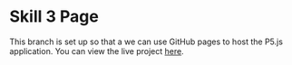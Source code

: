 # Skill 3 Page
This branch is set up so that a we can use GitHub pages to host the P5.js application. You can view the live project [here](https://gbillington1.github.io/csci201-skills/).
